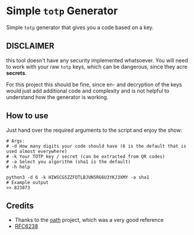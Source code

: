 # Simple `totp` Generator
Simple `totp` generator that gives you a code based on a key.

## DISCLAIMER 

this tool doesn't have any security implemented whatsoever. You will need to work with your raw `totp` keys, which can be dangerous, since they acre **secrets**.

For this project this should be fine, since en- and decryption of the keys would just add additional code and complexity and is not helpful to understand how the generator is working. 

## How to use

Just hand over the required arguments to the script and enjoy the show:

````shell
# Args:
# -d How many digits your code should have (6 is the default that is used almost everywhere)
# -k Your TOTP key / secret (can be extracted from QR codes)
# -a Select you algorithm (sha1 is the default)
# -h help

python3 -d 6 -k HIWSCG5ZZFOTLBJUN5RG6U3YKJ3XMY -a sha1
# Example output
>> 823873
````

## Credits

- Thanks to the [oath](https://github.com/bdauvergne/python-oath) project, which was a very good reference
- [RFC6238](https://datatracker.ietf.org/doc/html/rfc6238) 

